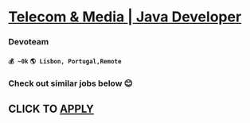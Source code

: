 # [Telecom & Media | Java Developer](https://www.remotewlb.com/apply/telecom-media-java-developer-39333)  
### Devoteam  
#### `💰 ~0k` `🌎 Lisbon, Portugal,Remote`  

###  Check out similar jobs below 😊

  
## CLICK TO [APPLY](https://www.remotewlb.com/apply/telecom-media-java-developer-39333)

